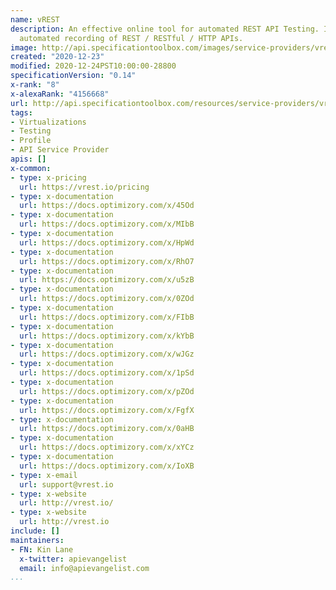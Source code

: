 ```yaml
---
name: vREST
description: An effective online tool for automated REST API Testing. It also provides
  automated recording of REST / RESTful / HTTP APIs.
image: http://api.specificationtoolbox.com/images/service-providers/vrest.jpg
created: "2020-12-23"
modified: 2020-12-24PST10:00:00-28800
specificationVersion: "0.14"
x-rank: "8"
x-alexaRank: "4156668"
url: http://api.specificationtoolbox.com/resources/service-providers/vrest/
tags:
- Virtualizations
- Testing
- Profile
- API Service Provider
apis: []
x-common:
- type: x-pricing
  url: https://vrest.io/pricing
- type: x-documentation
  url: https://docs.optimizory.com/x/45Od
- type: x-documentation
  url: https://docs.optimizory.com/x/MIbB
- type: x-documentation
  url: https://docs.optimizory.com/x/HpWd
- type: x-documentation
  url: https://docs.optimizory.com/x/RhO7
- type: x-documentation
  url: https://docs.optimizory.com/x/u5zB
- type: x-documentation
  url: https://docs.optimizory.com/x/0ZOd
- type: x-documentation
  url: https://docs.optimizory.com/x/FIbB
- type: x-documentation
  url: https://docs.optimizory.com/x/kYbB
- type: x-documentation
  url: https://docs.optimizory.com/x/wJGz
- type: x-documentation
  url: https://docs.optimizory.com/x/1pSd
- type: x-documentation
  url: https://docs.optimizory.com/x/pZOd
- type: x-documentation
  url: https://docs.optimizory.com/x/FgfX
- type: x-documentation
  url: https://docs.optimizory.com/x/0aHB
- type: x-documentation
  url: https://docs.optimizory.com/x/xYCz
- type: x-documentation
  url: https://docs.optimizory.com/x/IoXB
- type: x-email
  url: support@vrest.io
- type: x-website
  url: http://vrest.io/
- type: x-website
  url: http://vrest.io
include: []
maintainers:
- FN: Kin Lane
  x-twitter: apievangelist
  email: info@apievangelist.com
...
```

